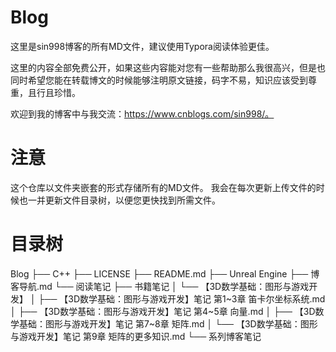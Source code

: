 # Blog
这里是sin998博客的所有MD文件，建议使用Typora阅读体验更佳。

这里的内容全部免费公开，如果这些内容能对您有一些帮助那么我很高兴，但是也同时希望您能在转载博文的时候能够注明原文链接，码字不易，知识应该受到尊重，且行且珍惜。

欢迎到我的博客中与我交流：https://www.cnblogs.com/sin998/。

# 注意
这个仓库以文件夹嵌套的形式存储所有的MD文件。
我会在每次更新上传文件的时候也一并更新文件目录树，以便您更快找到所需文件。

# 目录树

Blog
 ├── C++
 ├── LICENSE
 ├── README.md
 ├── Unreal Engine
 ├── 博客导航.md
 └── 阅读笔记
     ├── 书籍笔记
     │   └── 【3D数学基础：图形与游戏开发】
     │       ├── 【3D数学基础：图形与游戏开发】笔记 第1~3章 笛卡尔坐标系统.md
     │       ├── 【3D数学基础：图形与游戏开发】笔记 第4~5章 向量.md
     │       ├── 【3D数学基础：图形与游戏开发】笔记 第7~8章 矩阵.md
     │       └── 【3D数学基础：图形与游戏开发】笔记 第9章 矩阵的更多知识.md
     └── 系列博客笔记

